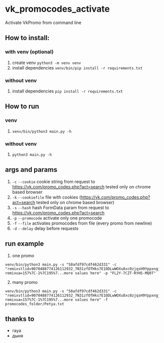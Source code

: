 # vk_promocodes_activate
Activate VkPromo from command line

## How to install:
### with venv (optional)
1. create venv `python3 -m venv venv`
2. install dependencies `venv/bin/pip install -r requirements.txt`

### without venv
1. install dependencies `pip install -r requirements.txt`

## How to run

### venv
1. `venv/bin/python3 main.py -h`

### without venv
1. `python3 main.py -h`

## args and params
1. `-c` `--cookie` cookie string from request to https://vk.com/promo_codes.php?act=search tested only on chrome based browser
2. `-k` `--cookiefile` file with cookies (https://vk.com/promo_codes.php?act=search tested only on chrome based browser)
3. `-s` `--hash` hash FormData param from request to https://vk.com/promo_codes.php?act=search
4. `-p` `--promocode` activate only one promocode
5. `-f` `--file` activates promocodes from file (every promo from newline)
6. `-d` `--delay` delay before requests

## run example
1. one promo 
```
venv/bin/python3 main.py -s "58afdf97cdf462d331" -c "remixstlid=9070488774126112932_7N31zfOTHks7E1ODLwWOXu8xc0zjqsH9YppxngjBqUD; remixua=157%7C-1%7C195%7...more values here" -p "FL2Y-7CZT-RYHS-MQ0T"
```

2. many promo 
```
venv/bin/python3 main.py -s "58afdf97cdf462d331" -c "remixstlid=9070488774126112932_7N31zfOTHks7E1ODLwWOXu8xc0zjqsH9YppxngjBqUD; remixua=157%7C-1%7C195%7...more values here" -f promocodes_folder/Petya.txt
```

## thanks to 
- raya
- дыня
